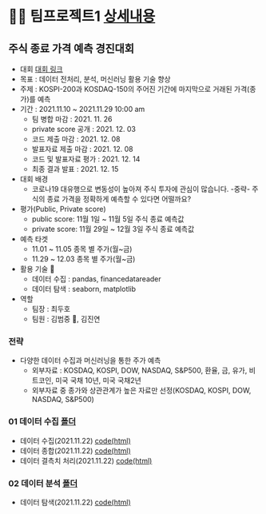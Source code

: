 # 🤝🏼 팀프로젝트1 [상세내용](https://github.com/kbjung/Dacon/tree/main/TP1)
## 주식 종료 가격 예측 경진대회
+ 대회 [대회 링크](https://dacon.io/competitions/official/235857/overview/description)
+ 목표 : 데이터 전처리, 분석, 머신러닝 활용 기술 향상
+ 주제 : KOSPI-200과 KOSDAQ-150의 주어진 기간에 마지막으로 거래된 가격(종가)를 예측
+ 기간 : 2021.11.10 ~  2021.11.29 10:00 am
  - 팀 병합 마감 : 2021. 11. 26
  - private score 공개 : 2021. 12. 03
  - 코드 제출 마감 : 2021. 12. 08
  - 발표자료 제출 마감 : 2021. 12. 08
  - 코드 및 발표자료 평가 : 2021. 12. 14
  - 최종 결과 발표 : 2021. 12. 15
+ 대회 배경
  - 코로나19 대유행으로 변동성이 높아져 주식 투자에 관심이 많습니다. -중략- 주식의 종료 가격을 정확하게 예측할 수 있다면 어떨까요?
+ 평가(Public, Private score)
  - public score: 11월 1일 ~ 11월 5일 주식 종료 예측값
  - private score: 11월 29일 ~ 12월 3일 주식 종료 예측값
+ 예측 타겟
  - 11.01 ~ 11.05 종목 별 주가(월~금)
  - 11.29 ~ 12.03 종목 별 주가(월~금)
+ 활용 기술 🔧
  - 데이터 수집 : pandas, financedatareader
  - 데이터 탐색 : seaborn, matplotlib
+ 역할
  - 팀장 : 최두호
  - 팀원 : 김범중 📢, 김진연

### 전략
  + 다양한 데이터 수집과 머신러닝을 통한 주가 예측
    - 외부자료 : KOSDAQ, KOSPI, DOW, NASDAQ, S&P500, 환율, 금, 유가, 비트코인, 미국 국채 10년, 미국 국채2년
    - 외부자료 중 종가와 상관관계가 높은 자료만 선정(KOSDAQ, KOSPI, DOW, NASDAQ, S&P500)


### 01 데이터 수집 [폴더](https://github.com/kbjung/Dacon/tree/main/TP1/01_%EB%8D%B0%EC%9D%B4%ED%84%B0%EC%88%98%EC%A7%91)
  + 데이터 수집(2021.11.22) [code(html)](https://kbjung.github.io/Dacon/TP1/01_데이터수집/01-01_데이터_수집_주가.html)
  + 데이터 종합(2021.11.22) [code(html)](https://kbjung.github.io/Dacon/TP1/01_데이터수집/01-02_데이터_수집_합치기.html)
  + 데이터 결측치 처리(2021.11.22) [code(html)](https://kbjung.github.io/Dacon/TP1/01_데이터수집/01-03_결측치_처리.html)


### 02 데이터 분석 [폴더](https://github.com/kbjung/Dacon/tree/main/TP1/02_%EB%8D%B0%EC%9D%B4%ED%84%B0%EB%B6%84%EC%84%9D)
  + 데이터 탐색(2021.11.22) [code(html)](https://kbjung.github.io/Dacon/TP1/02_데이터분석/02-01_EDA.html)
